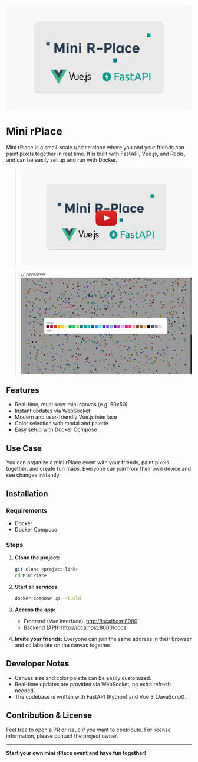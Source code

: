 ![Banner](.preview/banner.png)
# Mini rPlace

Mini rPlace is a small-scale r/place clone where you and your friends can paint pixels together in real time. It is built with FastAPI, Vue.js, and Redis, and can be easily set up and run with Docker.

> [![Project Banner](.preview/banner_with_play_btn.png)](https://youtu.be/BSK8Dn7GpaQ)

> // preview ![choose a color](.preview/choose_a_color.png)


## Features
- Real-time, multi-user mini canvas (e.g. 50x50)
- Instant updates via WebSocket
- Modern and user-friendly Vue.js interface
- Color selection with modal and palette
- Easy setup with Docker Compose

## Use Case
You can organize a mini rPlace event with your friends, paint pixels together, and create fun maps. Everyone can join from their own device and see changes instantly.

## Installation

### Requirements
- Docker
- Docker Compose

### Steps

1. **Clone the project:**
   ```bash
   git clone <project-link>
   cd MiniPlace
   ```

2. **Start all services:**
   ```bash
   docker-compose up --build
   ```

3. **Access the app:**
   - Frontend (Vue interface): [http://localhost:8080](http://localhost:8080)
   - Backend (API): [http://localhost:8000/docs](http://localhost:8000/docs)

4. **Invite your friends:**
   Everyone can join the same address in their browser and collaborate on the canvas together.

## Developer Notes
- Canvas size and color palette can be easily customized.
- Real-time updates are provided via WebSocket, no extra refresh needed.
- The codebase is written with FastAPI (Python) and Vue 3 (JavaScript).

## Contribution & License
Feel free to open a PR or issue if you want to contribute. For license information, please contact the project owner.

---

**Start your own mini rPlace event and have fun together!** 